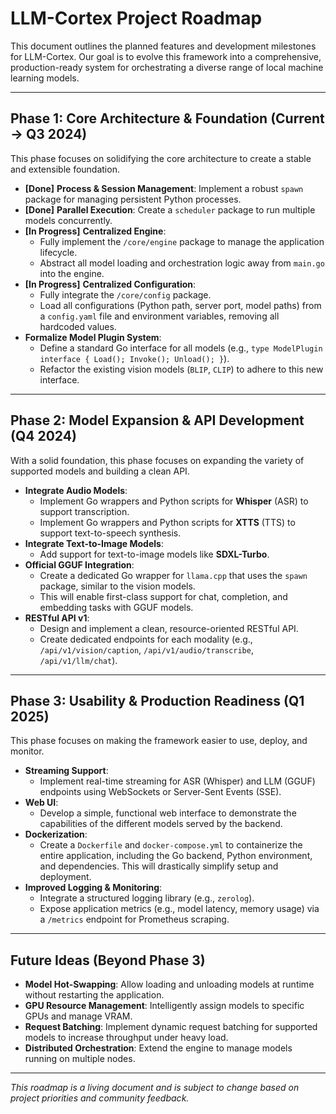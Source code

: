 # LLM-Cortex Project Roadmap

This document outlines the planned features and development milestones for LLM-Cortex. Our goal is to evolve this framework into a comprehensive, production-ready system for orchestrating a diverse range of local machine learning models.

---

## Phase 1: Core Architecture & Foundation (Current -> Q3 2024)

This phase focuses on solidifying the core architecture to create a stable and extensible foundation.

- **[Done]** **Process & Session Management**: Implement a robust `spawn` package for managing persistent Python processes.
- **[Done]** **Parallel Execution**: Create a `scheduler` package to run multiple models concurrently.
- **[In Progress]** **Centralized Engine**:
  - Fully implement the `/core/engine` package to manage the application lifecycle.
  - Abstract all model loading and orchestration logic away from `main.go` into the engine.
- **[In Progress]** **Centralized Configuration**:
  - Fully integrate the `/core/config` package.
  - Load all configurations (Python path, server port, model paths) from a `config.yaml` file and environment variables, removing all hardcoded values.
- **Formalize Model Plugin System**:
  - Define a standard Go interface for all models (e.g., `type ModelPlugin interface { Load(); Invoke(); Unload(); }`).
  - Refactor the existing vision models (`BLIP`, `CLIP`) to adhere to this new interface.

---

## Phase 2: Model Expansion & API Development (Q4 2024)

With a solid foundation, this phase focuses on expanding the variety of supported models and building a clean API.

- **Integrate Audio Models**:
  - Implement Go wrappers and Python scripts for **Whisper** (ASR) to support transcription.
  - Implement Go wrappers and Python scripts for **XTTS** (TTS) to support text-to-speech synthesis.
- **Integrate Text-to-Image Models**:
  - Add support for text-to-image models like **SDXL-Turbo**.
- **Official GGUF Integration**:
  - Create a dedicated Go wrapper for `llama.cpp` that uses the `spawn` package, similar to the vision models.
  - This will enable first-class support for chat, completion, and embedding tasks with GGUF models.
- **RESTful API v1**:
  - Design and implement a clean, resource-oriented RESTful API.
  - Create dedicated endpoints for each modality (e.g., `/api/v1/vision/caption`, `/api/v1/audio/transcribe`, `/api/v1/llm/chat`).

---

## Phase 3: Usability & Production Readiness (Q1 2025)

This phase focuses on making the framework easier to use, deploy, and monitor.

- **Streaming Support**:
  - Implement real-time streaming for ASR (Whisper) and LLM (GGUF) endpoints using WebSockets or Server-Sent Events (SSE).
- **Web UI**:
  - Develop a simple, functional web interface to demonstrate the capabilities of the different models served by the backend.
- **Dockerization**:
  - Create a `Dockerfile` and `docker-compose.yml` to containerize the entire application, including the Go backend, Python environment, and dependencies. This will drastically simplify setup and deployment.
- **Improved Logging & Monitoring**:
  - Integrate a structured logging library (e.g., `zerolog`).
  - Expose application metrics (e.g., model latency, memory usage) via a `/metrics` endpoint for Prometheus scraping.

---

## Future Ideas (Beyond Phase 3)

- **Model Hot-Swapping**: Allow loading and unloading models at runtime without restarting the application.
- **GPU Resource Management**: Intelligently assign models to specific GPUs and manage VRAM.
- **Request Batching**: Implement dynamic request batching for supported models to increase throughput under heavy load.
- **Distributed Orchestration**: Extend the engine to manage models running on multiple nodes.

---

*This roadmap is a living document and is subject to change based on project priorities and community feedback.*
